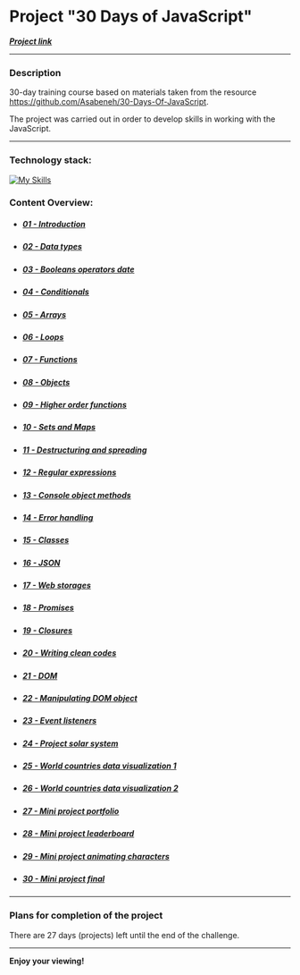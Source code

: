 # Project "30 Days of JavaScript"
***[Project link](https://loner789.github.io/30-days-of-js)***
___
### Description
30-day training course based on materials taken from the resource https://github.com/Asabeneh/30-Days-Of-JavaScript.

The project was carried out in order to develop skills in working with the JavaScript.
___
### Technology stack:
[![My Skills](https://skills.thijs.gg/icons?i=html,js,git)](https://skills.thijs.gg)
 
### Content Overview:
* ##### [01 - Introduction](https://loner789.github.io/30-days-of-js/01-introduction/)
* ##### [02 - Data types](https://loner789.github.io/30-days-of-js/02-data-types/)
* ##### [03 - Booleans operators date](https://loner789.github.io/30-days-of-js/03-booleans-operators-date/)
* ##### [04 - Conditionals]()
* ##### [05 - Arrays]()
* ##### [06 - Loops]()
* ##### [07 - Functions]()
* ##### [08 - Objects]()
* ##### [09 - Higher order functions]()
* ##### [10 - Sets and Maps]()
* ##### [11 - Destructuring and spreading]()
* ##### [12 - Regular expressions]()
* ##### [13 - Console object methods]()
* ##### [14 - Error handling]()
* ##### [15 - Classes]()
* ##### [16 - JSON]()
* ##### [17 - Web storages]()
* ##### [18 - Promises]()
* ##### [19 - Closures]()
* ##### [20 - Writing clean codes]()
* ##### [21 - DOM]()
* ##### [22 - Manipulating DOM object]()
* ##### [23 - Event listeners]()
* ##### [24 - Project solar system]()
* ##### [25 - World countries data visualization 1]()
* ##### [26 - World countries data visualization 2]()
* ##### [27 - Mini project portfolio]()
* ##### [28 - Mini project leaderboard]()
* ##### [29 - Mini project animating characters]()
* ##### [30 - Mini project final]()
___
### Plans for completion of the project

There are 27 days (projects) left until the end of the challenge.
___
**Enjoy your viewing!**